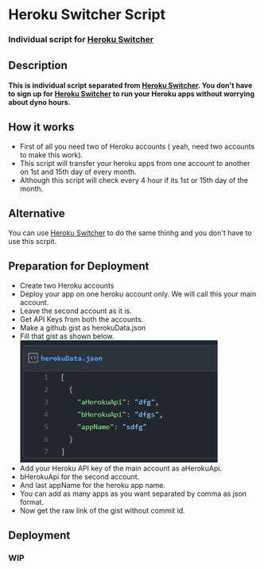 # Heroku Switcher Script

### Individual script for <a href="https://hs.hitarashi.in">Heroku Switcher</a>

## Description

#### This is individual script separated from <a href="https://github.com/sayeed205/Heroku-Switcher">Heroku Switcher</a>. You don't have to sign up for <a href="https://hs.hitarashi.in">Heroku Switcher</a> to run your Heroku apps without worrying about dyno hours.

## How it works

- First of all you need two of Heroku accounts ( yeah, need two accounts to make this work).
- This script will transfer your heroku apps from one account to another on 1st and 15th day of every month.
- Although this script will check every 4 hour if its 1st or 15th day of the month.

## Alternative

You can use <a href="https://hs.hitarashi.in">Heroku Switcher</a> to do the same thinhg and you don't have to use this scrpit.

## Preparation for Deployment

- Create two Heroku accounts
- Deploy your app on one heroku account only. We will call this your main account.
- Leave the second account as it is.
- Get API Keys from both the accounts.
- Make a github gist as herokuData.json
- Fill that gist as shown below.
  <br>
  <img src="https://raw.githubusercontent.com/sayeed205/Assets/main/Screenshot%202022-08-25%20164633.png" alt="gist example" />
  <br>
- Add your Heroku API key of the main account as aHerokuApi.
- bHerokuApi for the second account.
- And last appName for the heroku app name.
- You can add as many apps as you want separated by comma as json format.
- Now get the raw link of the gist without commit id.

## Deployment

### WIP
